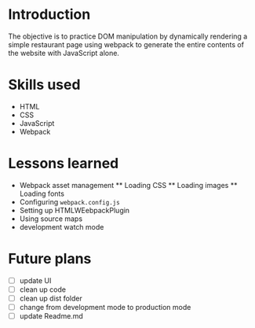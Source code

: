 # Introduction
The objective is to practice DOM manipulation by dynamically rendering a simple restaurant page using webpack to generate the entire contents of the website with JavaScript alone.
# Skills used
* HTML
* CSS
* JavaScript
* Webpack
# Lessons learned
* Webpack asset management
** Loading CSS
** Loading images
** Loading fonts
* Configuring ```webpack.config.js``` 
* Setting up HTMLWEebpackPlugin
* Using source maps
* development watch mode
# Future plans
-[ ] update UI
-[ ] clean up code
-[ ] clean up dist folder
-[ ] change from development mode to production mode 
-[ ] update Readme.md

